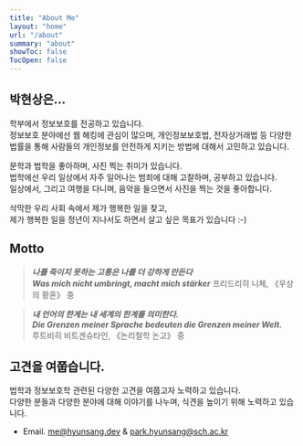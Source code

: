 ```yaml
---
title: "About Me"
layout: "home"
url: "/about"
summary: "about"
showToc: false
TocOpen: false
---
```


## 박현상은...

학부에서 정보보호를 전공하고 있습니다.  
정보보호 분야에선 웹 해킹에 관심이 많으며, 개인정보보호법, 전자상거래법 등 다양한 법률을 통해 사람들의 개인정보를 안전하게 지키는 방법에 대해서 고민하고 있습니다.

문학과 법학을 좋아하며, 사진 찍는 취미가 있습니다.  
법학에선 우리 일상에서 자주 일어나는 범죄에 대해 고찰하며, 공부하고 있습니다.  
일상에서, 그리고 여행을 다니며, 음악을 들으면서 사진을 찍는 것을 좋아합니다.

삭막한 우리 사회 속에서 제가 행복한 일을 찾고,  
제가 행복한 일을 정년이 지나서도 하면서 살고 싶은 목표가 있습니다 :-)

## Motto

> **_나를 죽이지 못하는 고통은 나를 더 강하게 만든다_**  
> **_Was mich nicht umbringt, macht mich stärker_**
> 프리드리히 니체, 《우상의 황혼》 중

> **_내 언어의 한계는 내 세계의 한계를 의미한다._**  
> **_Die Grenzen meiner Sprache bedeuten die Grenzen meiner Welt._**  
> 루트비히 비트겐슈타인, 《논리철학 논고》 중

## 고견을 여쭙습니다.

법학과 정보보호학 관련된 다양한 고견을 여쭙고자 노력하고 있습니다.  
다양한 분들과 다양한 분야에 대해 이야기를 나누며, 식견을 높이기 위해 노력하고 있습니다.

- Email. [me@hyunsang.dev](mailto:me@hyunsang.dev) & [park.hyunsang@sch.ac.kr](mailto:park.hyunsang@sch.ac.kr)
